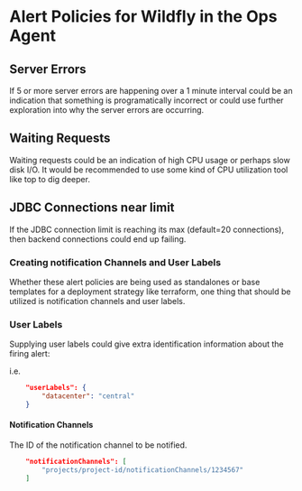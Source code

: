 # Alert Policies for Wildfly in the Ops Agent

## Server Errors

If 5 or more server errors are happening over a 1 minute interval could be an indication that something is programatically incorrect or could use further exploration into why the server errors are occurring.

## Waiting Requests

Waiting requests could be an indication of high CPU usage or perhaps slow disk I/O. It would be recommended to use some kind of CPU utilization tool like top to dig deeper.

## JDBC Connections near limit

If the JDBC connection limit is reaching its max (default=20 connections), then backend connections could end up failing.

### Creating notification Channels and User Labels

Whether these alert policies are being used as standalones or base templates for a deployment strategy like terraform, one thing that should be utilized is notification channels and user labels.

### User Labels

Supplying user labels could give extra identification information about the firing alert:

i.e.

```json
    "userLabels": {
        "datacenter": "central"
    }
```

#### Notification Channels

The ID of the notification channel to be notified.

```json
    "notificationChannels": [
        "projects/project-id/notificationChannels/1234567"
    ]
```
